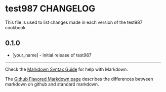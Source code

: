 # test987 CHANGELOG

This file is used to list changes made in each version of the test987 cookbook.

## 0.1.0
- [your_name] - Initial release of test987

- - -
Check the [Markdown Syntax Guide](http://daringfireball.net/projects/markdown/syntax) for help with Markdown.

The [Github Flavored Markdown page](http://github.github.com/github-flavored-markdown/) describes the differences between markdown on github and standard markdown.
